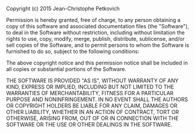 Copyright (c) 2015 Jean-Christophe Petkovich

Permission is hereby granted, free of charge, to any person obtaining
a copy of this software and associated documentation files (the
"Software"), to deal in the Software without restriction, including
without limitation the rights to use, copy, modify, merge, publish,
distribute, sublicense, and/or sell copies of the Software, and to
permit persons to whom the Software is furnished to do so, subject to
the following conditions:

The above copyright notice and this permission notice shall be
included in all copies or substantial portions of the Software.

THE SOFTWARE IS PROVIDED "AS IS", WITHOUT WARRANTY OF ANY KIND,
EXPRESS OR IMPLIED, INCLUDING BUT NOT LIMITED TO THE WARRANTIES OF
MERCHANTABILITY, FITNESS FOR A PARTICULAR PURPOSE AND
NONINFRINGEMENT. IN NO EVENT SHALL THE AUTHORS OR COPYRIGHT HOLDERS BE
LIABLE FOR ANY CLAIM, DAMAGES OR OTHER LIABILITY, WHETHER IN AN ACTION
OF CONTRACT, TORT OR OTHERWISE, ARISING FROM, OUT OF OR IN CONNECTION
WITH THE SOFTWARE OR THE USE OR OTHER DEALINGS IN THE SOFTWARE.
